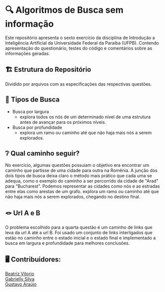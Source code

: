 # 🔍 Algoritmos de Busca sem informação
Este repositório apresenta o sexto exercício da disciplina de Introdução a Inteligência Artificial da Universidade Federal da Paraíba (UFPB). Contendo apresentação do questionário, testes do código e comentários sobre as informações geradas. 

## 🏗️ Estrutura do Repositório 
Dividido por arquivos com as especificações das respectivas questões.

## 🧭 Tipos de Busca
- Busca por largura 
  - explora todos os nós de um determinado nível de uma estrutura antes de avançar para os próximos níveis.
- Busca por profundidade
  - explora um ramo ou caminho até que não haja mais nós a serem explorados.

## ❔ Qual caminho seguir?
No exercício, algumas questões possuiam o objetivo era encontrar um caminho que partisse de uma cidade para outra na Romênia. A junção dos dois tipos de busca deixa claro o método mais prático que cada uma se adequa, como o exemplo do caminho a ser percorrido da cidade de  "Arad" para "Bucharest". Podemos representar as cidades como nós e as estradas entre elas como arestas de um grafo. explora um ramo ou caminho até que não haja mais nós a serem explorados, chegando no destino final. 

## 🪢 Url A e B
O problema escolhido para a quarta questão é um caminho de links que leva da url A até a url B. Foi usado um conjunto de links interligados que estão no caminho entre o estado inicial e o estado final e implementado a busca em largura e profundidade para melhores conclusões. 

## 🖥️ Contribuidores:
<a href="https://github.com/beatrizzzzz">Beatriz Vitorio</a> <br>
<a href="https://github.com/Gabyzera">Gabrielly Silva</a> <br> 
<a href="https://github.com/NigGusta">Gustavo Araújo</a> <br>
